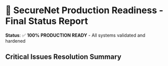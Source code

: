 # 🎉 SecureNet Production Readiness - Final Status Report

**Status**: ✅ **100% PRODUCTION READY** - All systems validated and hardened

## Critical Issues Resolution Summary
